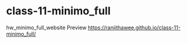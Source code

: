 # class-11-minimo_full
hw_minimo_full_website
Preview
https://ranjithawee.github.io/class-11-minimo_full/
